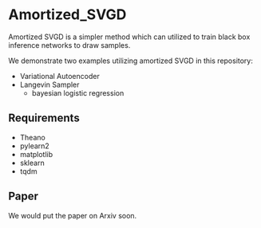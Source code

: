 # Amortized_SVGD
Amortized SVGD is a simpler method which can utilized to train black box inference networks to draw samples.

We demonstrate two examples utilizing amortized SVGD in this repository:
- Variational Autoencoder
- Langevin Sampler 
  - bayesian logistic regression


## Requirements
- Theano
- pylearn2 
- matplotlib
- sklearn
- tqdm


## Paper

We would put the paper on Arxiv soon.
